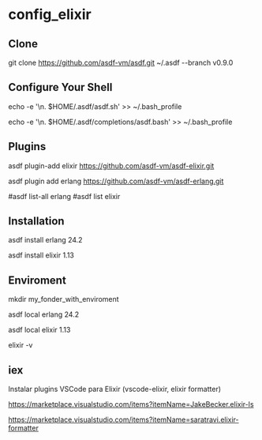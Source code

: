 # config_elixir

## Clone
git clone https://github.com/asdf-vm/asdf.git ~/.asdf --branch v0.9.0

## Configure Your Shell

echo -e '\n. $HOME/.asdf/asdf.sh' >> ~/.bash_profile

echo -e '\n. $HOME/.asdf/completions/asdf.bash' >> ~/.bash_profile

## Plugins
asdf plugin-add elixir https://github.com/asdf-vm/asdf-elixir.git

asdf plugin add erlang https://github.com/asdf-vm/asdf-erlang.git



#asdf list-all erlang
#asdf list elixir

## Installation
asdf install erlang 24.2

asdf install elixir 1.13

## Enviroment
mkdir my_fonder_with_enviroment

asdf local erlang 24.2

asdf local elixir 1.13

elixir -v

iex
----------------
Instalar plugins VSCode para Elixir (vscode-elixir, elixir formatter)

https://marketplace.visualstudio.com/items?itemName=JakeBecker.elixir-ls

https://marketplace.visualstudio.com/items?itemName=saratravi.elixir-formatter
